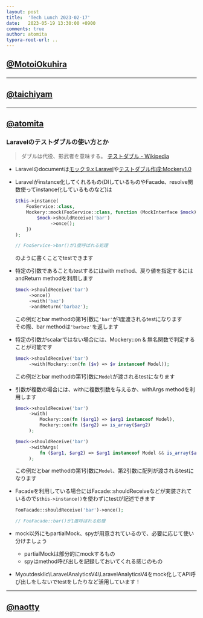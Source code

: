 ```yaml
---
layout: post
title:  'Tech Lunch 2023-02-17'
date:   2023-05-19 13:30:00 +0900
comments: true
author: atomita
typora-root-url: ..
---
```


## [@MotoiOkuhira](https://github.com/MotoiOkuhira)
### 

---

## [@taichiyam](https://github.com/taichiyam)
### 

---

## [@atomita](https://github.com/atomita)
### Laravelのテストダブルの使い方とか

> ダブルは代役、影武者を意味する。
> [テストダブル - Wikipedia](https://ja.wikipedia.org/wiki/%E3%83%86%E3%82%B9%E3%83%88%E3%83%80%E3%83%96%E3%83%AB)

- Laravelのdocumentは[モック 9.x Laravel](https://readouble.com/laravel/9.x/ja/mocking.html)や[テストダブル作成:Mockery1.0](https://readouble.com/mockery/1.0/ja/creating_test_doubles.html)
- Laravelがinstance化してくれるもの(DIしているものやFacade、resolve関数使ってinstance化しているものなど)は

    ```php
    $this->instance(
        FooService::class,
        Mockery::mock(FooService::class, function (MockInterface $mock) {
            $mock->shouldReceive('bar')
                 ->once();
        })
    );
    
    // FooService->bar()が1度呼ばれる処理
    ```

    のように書くことでtestできます

- 特定の引数であることもtestするにはwith method、戻り値を指定するにはandReturn methodを利用します

    ```php
    $mock->shouldReceive('bar')
         ->once()
         ->with('baz')
         ->andReturn('barbaz');
    ```

    この例だとbar methodの第1引数に`'bar'`が1度渡されるtestになります  
    その際、bar methodは`'barbaz'`を返します
- 特定の引数がscalarではない場合には、Mockery::on & 無名関数で判定することが可能です

    ```php
    $mock->shouldReceive('bar')
         ->with(Mockery::on(fn ($v) => $v instanceof Model));
    ```

    この例だとbar methodの第1引数に`Model`が渡されるtestになります  

- 引数が複数の場合には、withに複数引数を与えるか、withArgs methodを利用します

    ```php
    $mock->shouldReceive('bar')
         ->with(
             Mockery::on(fn ($arg1) => $arg1 instanceof Model),
             Mockery::on(fn ($arg2) => is_array($arg2)
         );
    ```

    ```php
    $mock->shouldReceive('bar')
         ->withArgs(
             fn ($arg1, $arg2) => $arg1 instanceof Model && is_array($arg2))
         );
    ```

    この例だとbar methodの第1引数に`Model`、第2引数に配列が渡されるtestになります  

- Facadeを利用している場合にはFacade::shouldReceiveなどが実装されているので`$this->instance()`を使わずにtestが記述できます

    ```php
    FooFacade::shouldReceive('bar')->once();
    
    // FooFacade::bar()が1度呼ばれる処理
    ```

- mock以外にもpartialMock、spyが用意されているので、必要に応じて使い分けましょう
    - partialMockは部分的にmockするもの
    - spyはmethod呼び出しを記録しておいてくれる感じのもの

- Myoutdeskllc\LaravelAnalyticsV4\LaravelAnalyticsV4をmock化してAPI呼び出しをしないでtestをしたりなど活用しています！


---

## [@naotty](https://github.com/naotty)
### 


